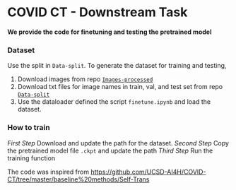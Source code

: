 # COVID CT - Downstream Task 


**We provide the code for finetuning and testing the pretrained model**
 

### Dataset
Use the split in `Data-split`. 
To generate the dataset for training and testing, 
1. Download images from repo [`Images-processed`](https://github.com/UCSD-AI4H/COVID-CT/tree/master/Images-processed)
2. Download txt files for image names in train, val, and test set from repo [`Data-split`](https://github.com/UCSD-AI4H/COVID-CT/tree/master/Data-split)
3. Use the dataloader defined the script `finetune.ipynb` and load the dataset.


### How to train
*First Step* Download and update the path for the dataset. 
*Second Step* Copy the pretrained model file `.ckpt` and update the path
*Third Step* Run the training function 


The code was inspired from https://github.com/UCSD-AI4H/COVID-CT/tree/master/baseline%20methods/Self-Trans

